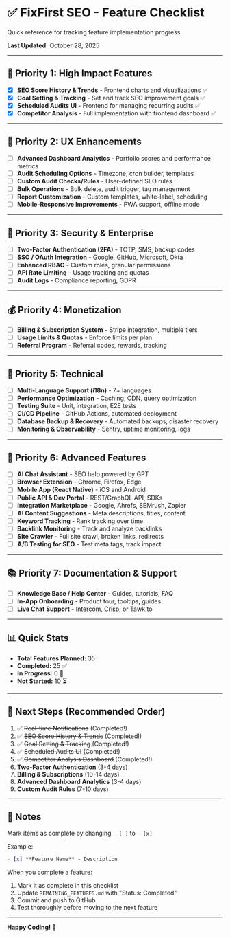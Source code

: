 # ✅ FixFirst SEO - Feature Checklist

Quick reference for tracking feature implementation progress.

**Last Updated:** October 28, 2025

---

## 🎯 **Priority 1: High Impact Features**

- [x] **SEO Score History & Trends** - Frontend charts and visualizations ✅
- [x] **Goal Setting & Tracking** - Set and track SEO improvement goals ✅
- [x] **Scheduled Audits UI** - Frontend for managing recurring audits ✅
- [x] **Competitor Analysis** - Full implementation with frontend dashboard ✅

---

## 🎨 **Priority 2: UX Enhancements**

- [ ] **Advanced Dashboard Analytics** - Portfolio scores and performance metrics
- [ ] **Audit Scheduling Options** - Timezone, cron builder, templates
- [ ] **Custom Audit Checks/Rules** - User-defined SEO rules
- [ ] **Bulk Operations** - Bulk delete, audit trigger, tag management
- [ ] **Report Customization** - Custom templates, white-label, scheduling
- [ ] **Mobile-Responsive Improvements** - PWA support, offline mode

---

## 🔐 **Priority 3: Security & Enterprise**

- [ ] **Two-Factor Authentication (2FA)** - TOTP, SMS, backup codes
- [ ] **SSO / OAuth Integration** - Google, GitHub, Microsoft, Okta
- [ ] **Enhanced RBAC** - Custom roles, granular permissions
- [ ] **API Rate Limiting** - Usage tracking and quotas
- [ ] **Audit Logs** - Compliance reporting, GDPR

---

## 💰 **Priority 4: Monetization**

- [ ] **Billing & Subscription System** - Stripe integration, multiple tiers
- [ ] **Usage Limits & Quotas** - Enforce limits per plan
- [ ] **Referral Program** - Referral codes, rewards, tracking

---

## 🔧 **Priority 5: Technical**

- [ ] **Multi-Language Support (i18n)** - 7+ languages
- [ ] **Performance Optimization** - Caching, CDN, query optimization
- [ ] **Testing Suite** - Unit, integration, E2E tests
- [ ] **CI/CD Pipeline** - GitHub Actions, automated deployment
- [ ] **Database Backup & Recovery** - Automated backups, disaster recovery
- [ ] **Monitoring & Observability** - Sentry, uptime monitoring, logs

---

## 🌟 **Priority 6: Advanced Features**

- [ ] **AI Chat Assistant** - SEO help powered by GPT
- [ ] **Browser Extension** - Chrome, Firefox, Edge
- [ ] **Mobile App (React Native)** - iOS and Android
- [ ] **Public API & Dev Portal** - REST/GraphQL API, SDKs
- [ ] **Integration Marketplace** - Google, Ahrefs, SEMrush, Zapier
- [ ] **AI Content Suggestions** - Meta descriptions, titles, content
- [ ] **Keyword Tracking** - Rank tracking over time
- [ ] **Backlink Monitoring** - Track and analyze backlinks
- [ ] **Site Crawler** - Full site crawl, broken links, redirects
- [ ] **A/B Testing for SEO** - Test meta tags, track impact

---

## 📚 **Priority 7: Documentation & Support**

- [ ] **Knowledge Base / Help Center** - Guides, tutorials, FAQ
- [ ] **In-App Onboarding** - Product tour, tooltips, guides
- [ ] **Live Chat Support** - Intercom, Crisp, or Tawk.to

---

## 📊 **Quick Stats**

- **Total Features Planned:** 35
- **Completed:** 25 ✅
- **In Progress:** 0 🔄
- **Not Started:** 10 ⏳

---

## 🚀 **Next Steps (Recommended Order)**

1. ✅ ~~Real-time Notifications~~ (Completed!)
2. ✅ ~~SEO Score History & Trends~~ (Completed!)
3. ✅ ~~Goal Setting & Tracking~~ (Completed!)
4. ✅ ~~Scheduled Audits UI~~ (Completed!)
5. ✅ ~~Competitor Analysis Dashboard~~ (Completed!)
6. **Two-Factor Authentication** (3-4 days)
7. **Billing & Subscriptions** (10-14 days)
8. **Advanced Dashboard Analytics** (3-4 days)
9. **Custom Audit Rules** (7-10 days)

---

## 📝 **Notes**

Mark items as complete by changing `- [ ]` to `- [x]`

Example:
```markdown
- [x] **Feature Name** - Description
```

When you complete a feature:
1. Mark it as complete in this checklist
2. Update `REMAINING_FEATURES.md` with "Status: Completed"
3. Commit and push to GitHub
4. Test thoroughly before moving to the next feature

---

**Happy Coding! 🎉**

